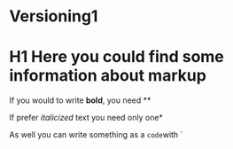 # Versioning1

# H1 Here you could find some information about markup

If you would to write **bold**, you need **

If prefer *italicized* text you need only one*

As well you can write something as a `code`with `
